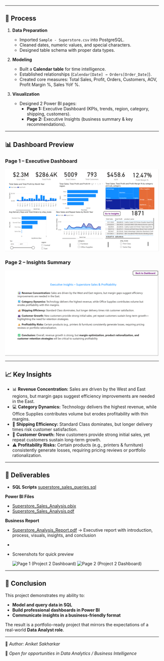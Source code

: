 
---

## 🔑 Process
1. **Data Preparation**
   
   - Imported `Sample - Superstore.csv` into PostgreSQL.  
   - Cleaned dates, numeric values, and special characters.  
   - Designed table schema with proper data types.  

3. **Modeling**

   - Built a **Calendar table** for time intelligence.  
   - Established relationships (`Calendar[Date] → Orders[Order_Date]`).  
   - Created core measures: Total Sales, Profit, Orders, Customers, AOV, Profit Margin %, Sales YoY %.  

5. **Visualization**

   - Designed 2 Power BI pages:  
     - **Page 1:** Executive Dashboard (KPIs, trends, region, category, shipping, customers).  
     - **Page 2:** Executive Insights (business summary & key recommendations).  

---

## 📊 Dashboard Preview

### Page 1 – Executive Dashboard
![Dashboard Screenshot](Page_1_Dashboard.png)

### Page 2 – Insights Summary
![Insights Screenshot](Page_2_Dashboard.png)

---

## 📈 Key Insights
- 📊 **Revenue Concentration:** Sales are driven by the West and East regions, but margin gaps suggest efficiency improvements are needed in the East.  
- 💻 **Category Dynamics:** Technology delivers the highest revenue, while Office Supplies contributes volume but erodes profitability with thin margins.  
- 🚚 **Shipping Efficiency:** Standard Class dominates, but longer delivery times risk customer satisfaction.  
- 👥 **Customer Growth:** New customers provide strong initial sales, yet repeat customers sustain long-term growth.  
- ⚠️ **Profitability Risks:** Certain products (e.g., printers & furniture) consistently generate losses, requiring pricing reviews or portfolio rationalization.  

---

## 📑 Deliverables
- **SQL Scripts**
 [superstore_sales_queries.sql](sql/superstore_sales_queries.sql)

 **Power BI Files**  
  - [Superstore_Sales_Analysis.pbix](Project2_Sales_&_Revenue_Performance_Dashboard.pbix) 
  - [Superstore_Sales_Analysis.pdf](Sales_&_Revenue_Performance_Dashboard.pdf)

**Business Report**  
  - [Superstore_Analysis_Report.pdf](Superstore_Sales_Analysis_Report.pdf) → Executive report with introduction, process, visuals, insights, and conclusion
  - 
- Screenshots for quick preview

  <img width="1881" height="1007" alt="Page 1 (Project 2 Dashboard)" src="https://github.com/user-attachments/assets/5d46625e-983d-47f8-a302-3ee4fdf83aac" />
  <img width="1795" height="997" alt="Page 2 (Project 2 Dashboard)" src="https://github.com/user-attachments/assets/3dc0e5cc-e64c-4d5b-8f2f-b023282c01ab" />



---

## 🏁 Conclusion
This project demonstrates my ability to:  
- **Model and query data in SQL**  
- **Build professional dashboards in Power BI**  
- **Communicate insights in a business-friendly format**  

The result is a portfolio-ready project that mirrors the expectations of a real-world **Data Analyst role**.  

---


📌 *Author: Aniket Sakharkar*  

💼 *Open for opportunities in Data Analytics / Business Intelligence*  
